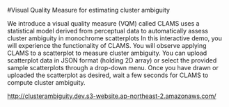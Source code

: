 #Visual Quality Measure for estimating cluster ambiguity

We introduce a visual quality measure (VQM) called CLAMS uses a statistical model derived from perceptual data to automatically assess cluster ambiguity in monochrome scatterplots In this interactive demo, you will experience the functionality of CLAMS. You will observe applying CLAMS to a scatterplot to measure cluster ambiguity. You can upload scatterplot data in JSON format (holding 2D array) or select the provided sample scatterplots through a drop-down menu. Once you have drawn or uploaded the scatterplot as desired, wait a few seconds for CLAMS to compute cluster ambiguity.

http://clusterambiguity.dev.s3-website.ap-northeast-2.amazonaws.com/